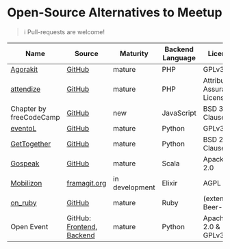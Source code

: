 # Open-Source Alternatives to Meetup

> :information_source: Pull-requests are welcome!

| Name | Source | Maturity | Backend Language | License |
|------|--------|----------|----------|---------|
| [Agorakit](https://agorakit.org/) | [GitHub](https://github.com/philippejadin/agorakit) | mature | PHP | GPLv3 |
| [attendize](https://www.attendize.com/) | [GitHub](https://github.com/Attendize/Attendize) | mature | PHP | Attribution Assurance License |
| Chapter by freeCodeCamp | [GitHub](https://github.com/freeCodeCamp/chapter) | new | JavaScript | BSD 3-Clause | 
| [eventoL](http://eventol.github.io/eventoL/) | [GitHub](https://github.com/eventoL/eventoL) | mature | Python | GPLv3 |
| [GetTogether](https://gettogether.community/) | [GitHub](https://github.com/GetTogetherComm/GetTogether) | mature | Python | BSD 2-Clause | 
| [Gospeak](https://www.gospeak.fr/) | [GitHub](https://github.com/loicknuchel/gospeak) | mature | Scala | Apacke 2.0 |
| [Mobilizon](https://joinmobilizon.org/en/) | [framagit.org](https://framagit.org/framasoft/mobilizon/) | in development | Elixir | AGPL | 
| [on_ruby](https://www.onruby.eu/) | [GitHub](https://github.com/phoet/on_ruby) | mature | Ruby | (extended) Beer-ware | 
| Open Event | GitHub: [Frontend](https://github.com/fossasia/open-event-frontend), [Backend](https://github.com/fossasia/open-event-server) | mature | Python | Apache 2.0 & GPLv3 | 
